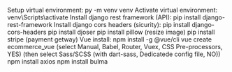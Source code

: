 Setup virtual environment: py -m venv venv
Activate virtual environment: venv\Scripts\activate
Install django rest framework (API): pip install django-rest-framework
Install django cors headers (sicurity): pip install django-cors-headers
pip install djoser
pip install pillow (resize image)
pip install stripe (payment getway)
Vue install:
npm install -g @vue/cli
vue create ecommerce_vue
(select Manual, Babel, Router, Vuex, CSS Pre-processors, YES)
(then select Sass/SCSS (with dart-sass, Dedicatede config file, NO))
npm install axios
npm install bulma